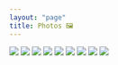 ```yaml
---
layout: "page"
title: Photos 🖼
---
```

<image src="./pics/a.jpeg"></image>
<image src="./pics/b.jpeg"></image>
<image src="./pics/c.jpeg"></image>
<image src="./pics/d.jpeg"></image>
<image src="./pics/e.jpeg"></image>
<image src="./pics/f.jpeg"></image>
<image src="./pics/g.jpeg"></image>
<image src="./pics/h.jpeg"></image>
<image src="./pics/i.jpeg"></image>


